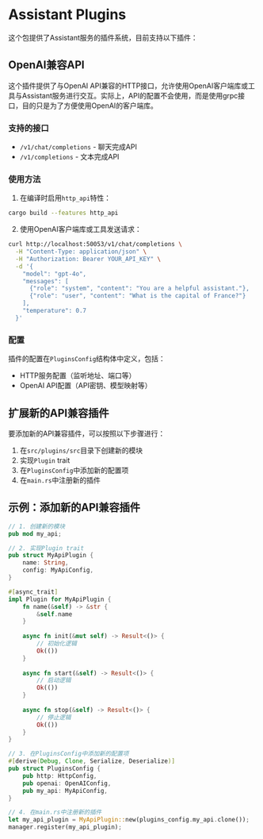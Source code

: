 # Assistant Plugins

这个包提供了Assistant服务的插件系统，目前支持以下插件：

## OpenAI兼容API

这个插件提供了与OpenAI API兼容的HTTP接口，允许使用OpenAI客户端库或工具与Assistant服务进行交互。实际上，API的配置不会使用，而是使用grpc接口，目的只是为了方便使用OpenAI的客户端库。

### 支持的接口

- `/v1/chat/completions` - 聊天完成API
- `/v1/completions` - 文本完成API

### 使用方法

1. 在编译时启用`http_api`特性：

```bash
cargo build --features http_api
```

2. 使用OpenAI客户端库或工具发送请求：

```bash
curl http://localhost:50053/v1/chat/completions \
  -H "Content-Type: application/json" \
  -H "Authorization: Bearer YOUR_API_KEY" \
  -d '{
    "model": "gpt-4o",
    "messages": [
      {"role": "system", "content": "You are a helpful assistant."},
      {"role": "user", "content": "What is the capital of France?"}
    ],
    "temperature": 0.7
  }'
```

### 配置

插件的配置在`PluginsConfig`结构体中定义，包括：

- HTTP服务配置（监听地址、端口等）
- OpenAI API配置（API密钥、模型映射等）

## 扩展新的API兼容插件

要添加新的API兼容插件，可以按照以下步骤进行：

1. 在`src/plugins/src`目录下创建新的模块
2. 实现`Plugin` trait
3. 在`PluginsConfig`中添加新的配置项
4. 在`main.rs`中注册新的插件

## 示例：添加新的API兼容插件

```rust
// 1. 创建新的模块
pub mod my_api;

// 2. 实现Plugin trait
pub struct MyApiPlugin {
    name: String,
    config: MyApiConfig,
}

#[async_trait]
impl Plugin for MyApiPlugin {
    fn name(&self) -> &str {
        &self.name
    }
    
    async fn init(&mut self) -> Result<()> {
        // 初始化逻辑
        Ok(())
    }
    
    async fn start(&self) -> Result<()> {
        // 启动逻辑
        Ok(())
    }
    
    async fn stop(&self) -> Result<()> {
        // 停止逻辑
        Ok(())
    }
}

// 3. 在PluginsConfig中添加新的配置项
#[derive(Debug, Clone, Serialize, Deserialize)]
pub struct PluginsConfig {
    pub http: HttpConfig,
    pub openai: OpenAIConfig,
    pub my_api: MyApiConfig,
}

// 4. 在main.rs中注册新的插件
let my_api_plugin = MyApiPlugin::new(plugins_config.my_api.clone());
manager.register(my_api_plugin);
``` 